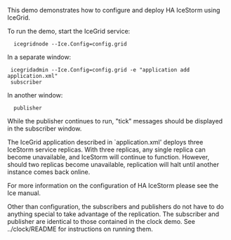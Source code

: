 This demo demonstrates how to configure and deploy HA IceStorm using
IceGrid.

To run the demo, start the IceGrid service:

      icegridnode --Ice.Config=config.grid

In a separate window:

     icegridadmin --Ice.Config=config.grid -e "application add application.xml"
     subscriber

In another window:

      publisher

While the publisher continues to run, "tick" messages should be
displayed in the subscriber window.

The IceGrid application described in `application.xml' deploys three
IceStorm service replicas. With three replicas, any single replica can
become unavailable, and IceStorm will continue to function. However,
should two replicas become unavailable, replication will halt until another
instance comes back online.

For more information on the configuration of HA IceStorm please see
the Ice manual.

Other than configuration, the subscribers and publishers do not have
to do anything special to take advantage of the replication. The
subscriber and publisher are identical to those contained in the clock
demo. See ../clock/README for instructions on running them.
